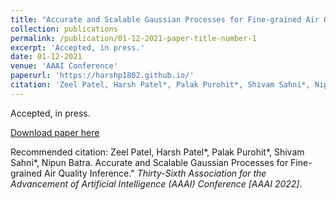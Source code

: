 ```yaml
---
title: "Accurate and Scalable Gaussian Processes for Fine-grained Air Quality Inference"
collection: publications
permalink: /publication/01-12-2021-paper-title-number-1
excerpt: 'Accepted, in press.'
date: 01-12-2021
venue: 'AAAI Conference'
paperurl: 'https://harshp1802.github.io/'
citation: 'Zeel Patel, Harsh Patel*, Palak Purohit*, Shivam Sahni*, Nipun Batra. Accurate and Scalable Gaussian Processes for Fine-grained Air Quality Inference.&quot; <i>Thirty-Sixth Association for the Advancement of Artificial Intelligence (AAAI) Conference [AAAI 2022]</i>. '
---
```

Accepted, in press.

[Download paper here](https://harshp1802.github.io/)

Recommended citation: Zeel Patel, Harsh Patel*, Palak Purohit*, Shivam Sahni*, Nipun Batra. Accurate and Scalable Gaussian Processes for Fine-grained Air Quality Inference." <i>Thirty-Sixth Association for the Advancement of Artificial Intelligence (AAAI) Conference [AAAI 2022]</i>. 